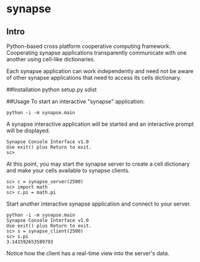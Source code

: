 # synapse
## Intro
Python-based cross platform cooperative computing framework.
Cooperating synapse applications transparently communicate
with one another using cell-like dictionaries.

Each synapse application can work independently and need
not be aware of other synapse applications that need to
access its cells dictionary.

##Installation
python setup.py sdist

##Usage
To start an interactive "synapse" application:

    python -i -m synapse.main

A synapse interactive application will be started and
an interactive prompt will be displayed.

    Synapse Console Interface v1.0
    Use exit() plus Return to exit.
    sc>

At this point, you may start the synapse server to create a cell dictionary and
make your cells available to synapse clients.

    sc> c = synapse_server(2500)
    sc> import math
    sc> c.pi = math.pi

Start another interactive synapse application and connect to your server.

    python -i -m synapse.main
    Synapse Console Interface v1.0
    Use exit() plus Return to exit.
    sc> s = synapse_client(2500)
    sc> s.pi
    3.141592653589793

Notice how the client has a real-time view into the server's data.

